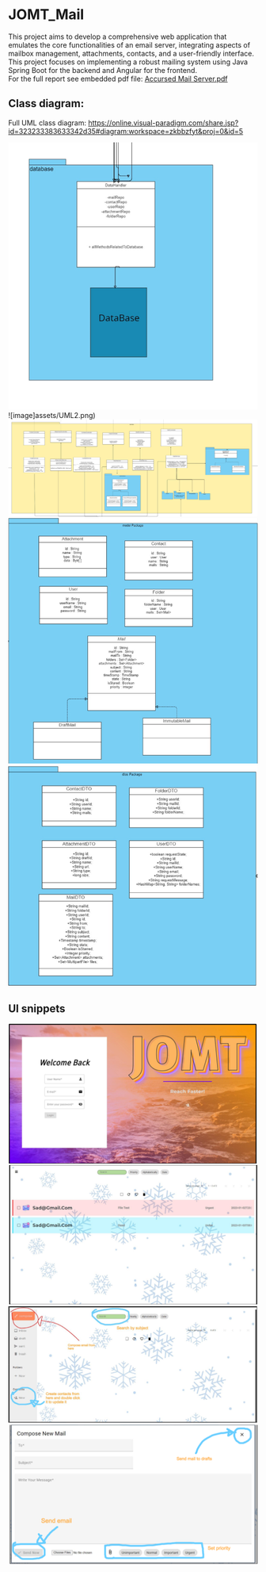 # JOMT_Mail
This project aims to develop a comprehensive web application that emulates the core functionalities of an email server, 
integrating aspects of mailbox management, attachments, contacts, and a user-friendly interface.      
This project focuses on implementing a robust mailing system using Java Spring Boot for the backend and Angular for the frontend.    
For the full report see embedded pdf file:
[Accursed Mail Server.pdf](https://github.com/OmarTammam25/JOMT_Mail/files/13208680/Accursed.Mail.Server.pdf)
## Class diagram:
Full UML class diagram: https://online.visual-paradigm.com/share.jsp?id=323233383633342d35#diagram:workspace=zkbbzfyt&proj=0&id=5

![image](assets/UML1.png)
![image]assets/UML2.png)
![image](assets/UML3.png)
![image](assets/UML4.png)
![image](assets/UML5.png)

## UI snippets
![image](assets/login.png)
![image](assets/mail.png)
![image](assets/demo1.png)
![image](assets/demo2.png)

